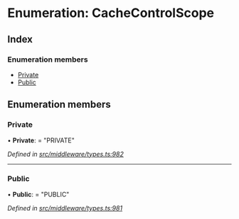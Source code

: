 # Enumeration: CacheControlScope

## Index

### Enumeration members

* [Private](middleware.cachecontrolscope.md#private)
* [Public](middleware.cachecontrolscope.md#public)

## Enumeration members

###  Private

• **Private**: = "PRIVATE"

*Defined in [src/middleware/types.ts:982](https://github.com/PolymathNetwork/polymesh-sdk/blob/d7c2770/src/middleware/types.ts#L982)*

___

###  Public

• **Public**: = "PUBLIC"

*Defined in [src/middleware/types.ts:981](https://github.com/PolymathNetwork/polymesh-sdk/blob/d7c2770/src/middleware/types.ts#L981)*
